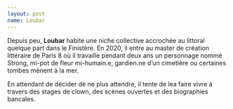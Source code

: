 ```yaml
---
layout: post
name: Loubar
---
```

Depuis peu, **Loubar** habite une niche collective accrochée au littoral quelque part dans le Finistère. En 2020, il entre au master de création littéraire de Paris 8 où il travaille pendant deux ans un personnage nommé Strong, mi-pot de fleur mi-humain.e, gardien.ne d’un cimetière ou certaines tombes mènent à la mer. 

En attendant de décider de ne plus attendre, il tente de lea faire vivre à travers des stages de clown, des scènes ouvertes et des biographies bancales.